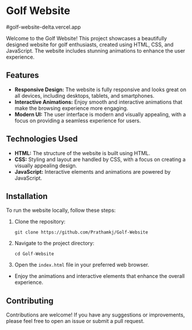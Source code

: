# Golf Website

#golf-website-delta.vercel.app

Welcome to the Golf Website! This project showcases a beautifully designed website for golf enthusiasts, created using HTML, CSS, and JavaScript. The website includes stunning animations to enhance the user experience.

## Features

- **Responsive Design:** The website is fully responsive and looks great on all devices, including desktops, tablets, and smartphones.
- **Interactive Animations:** Enjoy smooth and interactive animations that make the browsing experience more engaging.
- **Modern UI:** The user interface is modern and visually appealing, with a focus on providing a seamless experience for users.

## Technologies Used

- **HTML:** The structure of the website is built using HTML.
- **CSS:** Styling and layout are handled by CSS, with a focus on creating a visually appealing design.
- **JavaScript:** Interactive elements and animations are powered by JavaScript.

## Installation

To run the website locally, follow these steps:

1. Clone the repository:
   ```
   git clone https://github.com/Prathamkj/Golf-Website

   ```
2. Navigate to the project directory:
   ```
   cd Golf-Website
   ```
4. Open the `index.html` file in your preferred web browser.

- Enjoy the animations and interactive elements that enhance the overall experience.

## Contributing

Contributions are welcome! If you have any suggestions or improvements, please feel free to open an issue or submit a pull request.



